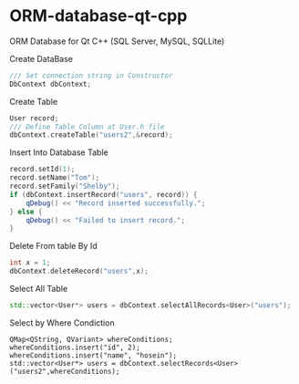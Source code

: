 # ORM-database-qt-cpp
ORM Database for Qt C++ (SQL Server, MySQL, SQLLite)

Create DataBase
```cpp
/// Set connection string in Constructor
DbContext dbContext;
```
Create Table
```cpp
User record;
/// Define Table Column at User.h file
dbContext.createTable("users2",&record);
```
Insert Into Database Table
```cpp
record.setId(1);
record.setName("Tom");
record.setFamily("Shelby");
if (dbContext.insertRecord("users", record)) {
    qDebug() << "Record inserted successfully.";
} else {
    qDebug() << "Failed to insert record.";
}
```
Delete From table By Id
```cpp
int x = 1;
dbContext.deleteRecord("users",x);
```

Select All Table
```cpp
std::vector<User*> users = dbContext.selectAllRecords<User>("users");
```


Select by Where Condiction
```
QMap<QString, QVariant> whereConditions;
whereConditions.insert("id", 2);
whereConditions.insert("name", "hosein");
std::vector<User*> users = dbContext.selectRecords<User>("users2",whereConditions);
```


